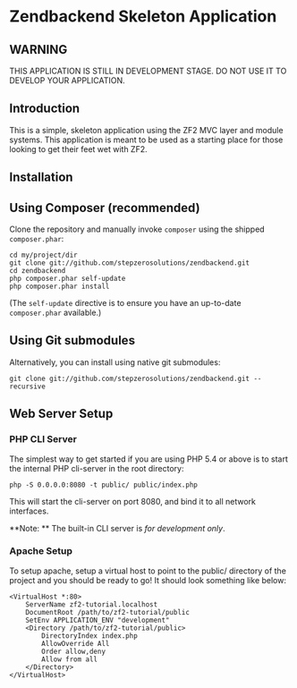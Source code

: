 Zendbackend Skeleton Application
=======================

WARNING
------------
THIS APPLICATION IS STILL IN DEVELOPMENT STAGE. DO NOT USE IT TO DEVELOP YOUR APPLICATION.

Introduction
------------
This is a simple, skeleton application using the ZF2 MVC layer and module
systems. This application is meant to be used as a starting place for those
looking to get their feet wet with ZF2.

Installation
------------

Using Composer (recommended)
----------------------------

Clone the repository and manually invoke `composer` using the shipped
`composer.phar`:

    cd my/project/dir
    git clone git://github.com/stepzerosolutions/zendbackend.git
    cd zendbackend
    php composer.phar self-update
    php composer.phar install

(The `self-update` directive is to ensure you have an up-to-date `composer.phar`
available.)

Using Git submodules
--------------------
Alternatively, you can install using native git submodules:

    git clone git://github.com/stepzerosolutions/zendbackend.git --recursive

Web Server Setup
----------------

### PHP CLI Server

The simplest way to get started if you are using PHP 5.4 or above is to start the internal PHP cli-server in the root directory:

    php -S 0.0.0.0:8080 -t public/ public/index.php

This will start the cli-server on port 8080, and bind it to all network
interfaces.

**Note: ** The built-in CLI server is *for development only*.

### Apache Setup

To setup apache, setup a virtual host to point to the public/ directory of the
project and you should be ready to go! It should look something like below:

    <VirtualHost *:80>
        ServerName zf2-tutorial.localhost
        DocumentRoot /path/to/zf2-tutorial/public
        SetEnv APPLICATION_ENV "development"
        <Directory /path/to/zf2-tutorial/public>
            DirectoryIndex index.php
            AllowOverride All
            Order allow,deny
            Allow from all
        </Directory>
    </VirtualHost>
